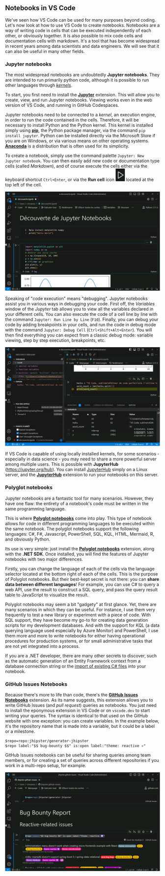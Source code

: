 ## Notebooks in VS Code

We've seen how VS Code can be used for many purposes beyond coding. Let's now look at how to use VS Code to create notebooks. Notebooks are a way of writing code in cells that can be executed independently of each other, or obviously together. It is also possible to mix code cells and documentation cells with markdown. It's a tool that has become widespread in recent years among data scientists and data engineers. We will see that it can also be useful in many other fields.

### Jupyter notebooks

The most widespread notebooks are undoubtedly **Jupyter notebooks**. They are intended to run primarily python code, although it is possible to run other languages through [_kernels_](https://github.com/jupyter/jupyter/wiki/Jupyter-kernels).

To start, you first need to install the [**Jupyter**](https://marketplace.visualstudio.com/items?itemName&#x3D;ms-toolsai.jupyter) extension. This will allow you to create, view, and run Jupyter notebooks. Viewing works even in the web version of VS Code, and running in GitHub Codespaces.

Jupyter notebooks need to be connected to a _kernel_, an execution engine, in order to run the code contained in the cells. Therefore, it will be necessary to install Python and the Python kernel. This kernel is installed simply using [**pip**](https://pypi.org/project/jupyter/), the Python package manager, via the command `pip install jupyter`. Python can be installed directly via the Microsoft Store if you are on Windows, or via various means on other operating systems. [**Anaconda**](https://www.anaconda.com/products/individual) is a distribution that is often used for its simplicity.

To create a notebook, simply use the command palette `Jupyter: New Jupyter notebook`. You can then easily add new code or documentation type cells (called _Markdown_), and of course execute the cells either via the keyboard shortcut `Ctrl+Enter`, or via the **Run cell** icon ![Run cell](./images/08-execute-cell.png) located at the top left of the cell.

![A Jupyter notebook](./images/08-jupyter.png)

Speaking of "code execution" means "debugging". Jupyter notebooks assist you in various ways in debugging your code. First off, the _Variables_ window of the _Jupyter_ tab allows you to view all the variables declared in your different cells. You can also execute the code of a cell line by line with the command `Jupyter: Run Line by Line` (`F10`). Finally, you can debug your code by adding breakpoints in your cells, and run the code in debug mode with the command `Jupyter: Debug Cell` (`Ctrl+Shift+Alt+Enter`). You will then find everything you can expect from a classic debug mode: variable viewing, step by step execution, breakpoints, etc.

![A Jupyter notebook in debugging](./images/08-debug.png)

If VS Code is capable of using locally installed kernels, for some scenarios - especially in data science - you may need to share a more powerful server among multiple users. This is possible with **JupyterHub** (https://jupyter.org/hub). You can install [JupyterHub](https://tljh.jupyter.org/en/latest/index.html) simply on a Linux server, and the [**JupyterHub**](https://marketplace.visualstudio.com/items?itemName&#x3D;ms-toolsai.jupyter-hub) extension to run your notebooks on this server.

### Polyglot notebooks

Jupyter notebooks are a fantastic tool for many scenarios. However, they have one flaw: the entirety of a notebook's code must be written in the same programming language.

This is where [**Polyglot notebooks**](https://marketplace.visualstudio.com/items?itemName&#x3D;ms-dotnettools.dotnet-interactive-vscode) come into play. This type of notebook allows for code in different programming languages to be executed within the same notebook. The polyglot notebooks support the following languages: C#, F#, Javascript, PowerShell, SQL, KQL, HTML, Mermaid, R, and obviously Python.

Its use is very simple: just install the [**Polyglot notebooks**](https://marketplace.visualstudio.com/items?itemName&#x3D;ms-dotnettools.dotnet-interactive-vscode) extension, along with the **.NET SDK**. Once installed, you will find the features of Jupyter notebooks with two major differences.

Firstly, you can change the language of each of the cells via the language selector located at the bottom right of each of the cells. This is the purpose of Polyglot notebooks. But their best-kept secret is not there: you can **share data between different languages**! For example, you can use C# to query a web API, use the result to construct a SQL query, and pass the query result table to JavaScript to visualize the result.

<!-- Magic commands,
https://github.com/dotnet/interactive/blob/main/docs/magic-commands.md
 -->

Polyglot notebooks may seem a bit "gadgety" at first glance. Yet, there are many scenarios in which they can be useful. For instance, I use them very frequently to test a new library or experiment with a piece of code. With SQL support, they have become my go-to for creating data generation scripts for my development databases. And with the support for KQL (a data querying language used especially by Azure Monitor) and PowerShell, I use them more and more to write notebooks for either having operational procedures for production systems, or for small administrative tasks that are not yet integrated into a process.

If you are a .NET developer, there are many other secrets to discover, such as the automatic generation of an Entity Framework context from a database connection string or the [import of existing C# files](https://github.com/dotnet/interactive/blob/main/docs/import-magic-command.md) into your notebook.

<!-- Input prompts https://github.com/dotnet/interactive/blob/main/docs/input-prompts.md -->
<!-- Run Notebooks in command line https://github.com/jonsequitur/dotnet-repl#-run-a-notebook-script-or-code-file-and-then-exit -->

### GitHub Issues Notebooks

Because there's more to life than code, there's the [**GitHub Issues Notebooks**](https://marketplace.visualstudio.com/items?itemName&#x3D;ms-vscode.vscode-github-issue-notebooks) extension. As its name suggests, this extension allows you to write GitHub Issues (and _pull request_) queries as notebooks. You just need to install the eponymous extension in VS Code or on `vscode.dev` to start writing your queries. The syntax is identical to that used on the GitHub website with one exception: you can create variables. In the example below, it's the repository name that is made into a variable, but it could be a label or a milestone.

```
$repo=repo:jhipster/generator-jhipster
$repo label:"$$ bug-bounty $$" is:open label:"theme: reactive ⚛️"
```

GitHub Issues notebooks can be useful for sharing queries among team members, or for creating a set of queries across different repositories if you work in a multi-repo setup, for example.

![A GitHub Issues notebook](./images/08-ghissues.png)